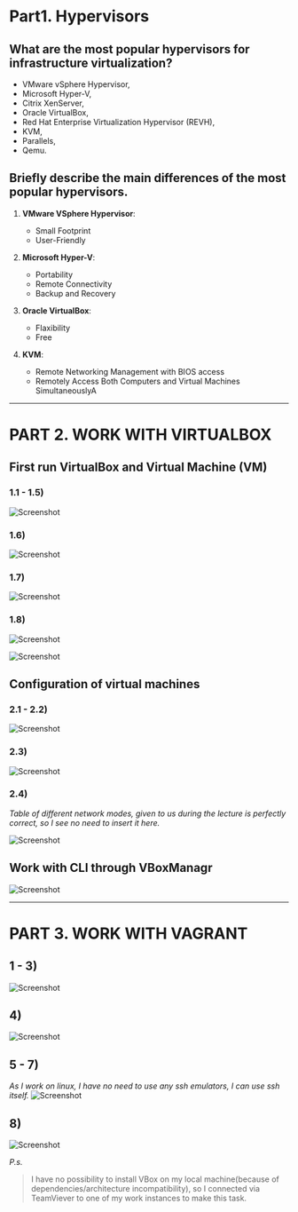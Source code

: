 # Part1. Hypervisors

## What are the most popular hypervisors for infrastructure virtualization?
* VMware vSphere Hypervisor,
* Microsoft Hyper-V,
* Citrix XenServer,
* Oracle VirtualBox, 
* Red Hat Enterprise Virtualization Hypervisor (REVH),
* KVM,
* Parallels,
* Qemu.

## Briefly describe the main differences of the most popular hypervisors.
1) **VMware VSphere Hypervisor**:

	+ Small Footprint
	+ User-Friendly

2) **Microsoft Hyper-V**:

	+ Portability
	+ Remote Connectivity
	+ Backup and Recovery

3) **Oracle VirtualBox**:

	+ Flaxibility
	+ Free

4) **KVM**:

	+ Remote Networking Management with BIOS access
	+ Remotely Access Both Computers and Virtual Machines SimultaneouslyA


---


# PART 2. WORK WITH VIRTUALBOX

## First run VirtualBox and Virtual Machine (VM)
### 1.1 - 1.5)
![Screenshot](screenshots/VBox_4.png)

### 1.6)
![Screenshot](screenshots/VBox_5.png)

### 1.7)
![Screenshot](screenshots/VBox_6.png)

### 1.8)
![Screenshot](screenshots/VBox_7.png)

![Screenshot](screenshots/VBox_8.png)

## Configuration of virtual machines
### 2.1 - 2.2)
![Screenshot](screenshots/VBox_5.png)

### 2.3)
![Screenshot](screenshots/VBox_1.png)

### 2.4)

*Table of different network modes, given to us during the lecture is perfectly correct, so I see no need to insert it here.*

![Screenshot](screenshots/VBox_0.png)

## Work with CLI through VBoxManagr

![Screenshot](screenshots/VBox_2.png)


---


# PART 3. WORK WITH VAGRANT

## 1 - 3)

![Screenshot](screenshots/Vagrant_1.png)

## 4)

![Screenshot](screenshots/Vagrant_2.png)

## 5 - 7)

*As I work on linux, I have no need to use any ssh emulators, I can use ssh itself.*
![Screenshot](screenshots/Vagrant_0.png)

## 8)

![Screenshot](screenshots/Vagrant_3.png)


*P.s.*
> I have no possibility to install VBox on my local machine(because of dependencies/architecture incompatibility), so I connected via TeamViever to one of my work instances to make this task.
